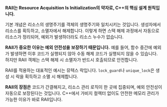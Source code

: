 **RAII는 Resource Acquisition Is Initialization의 약자로, C++의 핵심 설계 원칙입니다.**

기본 개념은 리소스의 생명주기를 객체의 생명주기와 일치시키는 것입니다. 생성자에서 리소스를 획득하고, 소멸자에서 해제합니다. 이렇게 하면 스택 해제 과정에서 자동으로 리소스가 정리되어, 예외가 발생하더라도 리소스 누수가 없습니다.

**RAII가 중요한 이유는 예외 안전성을 보장하기 때문입니다.** 예를 들어, 함수 중간에 예외가 발생하면 이후 코드가 실행되지 않아 수동 해제 코드가 실행되지 않을 수 있습니다. 하지만 RAII 객체는 스택 해제 시 소멸자가 반드시 호출되므로 안전합니다.

RAII를 적용하는 대표적인 예시는 뮤텍스 락입니다. `lock_guard`나 `unique_lock`은 생성 시 락을 획득하고 소멸 시 해제합니다.

**RAII의 장점은** 코드가 간결해지고, 리소스 관리 로직이 한 곳에 집중되며, 예외 안전성이 자동으로 보장된다는 것입니다. C++에서 가비지 컬렉터 없이도 안전한 메모리 관리가 가능한 이유가 바로 RAII입니다.